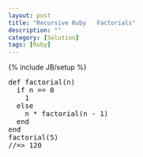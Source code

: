 ```yaml
---
layout: post
title: "Recursive Ruby   Factorials"
description: ""
category: [Solution]
tags: [Ruby]
---
```

{% include JB/setup %}

<pre>
def factorial(n)
  if n == 0
    1
  else
    n * factorial(n - 1)
  end
end
factorial(5)
//=&gt; 120
</pre>